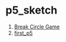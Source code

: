 # p5_sketch
1. [Break Circle Game](https://madrajib.github.io/p5_sketch/breakcircles/)
1. [first_p5](https://madrajib.github.io/p5_sketch/first_p5/)

